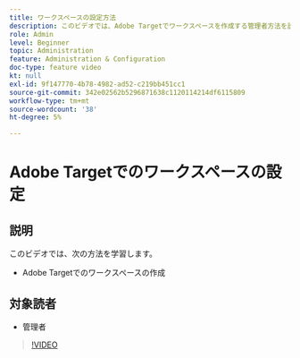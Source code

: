 ```yaml
---
title: ワークスペースの設定方法
description: このビデオでは、Adobe Targetでワークスペースを作成する管理者方法を説明します。
role: Admin
level: Beginner
topic: Administration
feature: Administration & Configuration
doc-type: feature video
kt: null
exl-id: 9f147770-4b78-4982-ad52-c219bb451cc1
source-git-commit: 342e02562b5296871638c1120114214df6115809
workflow-type: tm+mt
source-wordcount: '38'
ht-degree: 5%

---
```


# Adobe Targetでのワークスペースの設定

## 説明

このビデオでは、次の方法を学習します。

* Adobe Targetでのワークスペースの作成

## 対象読者

* 管理者

>[!VIDEO](https://video.tv.adobe.com/v/19463/?quality=12)
